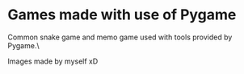 # Games made with use of Pygame
Common snake game and memo game used with tools provided by Pygame.\

Images made by myself xD
